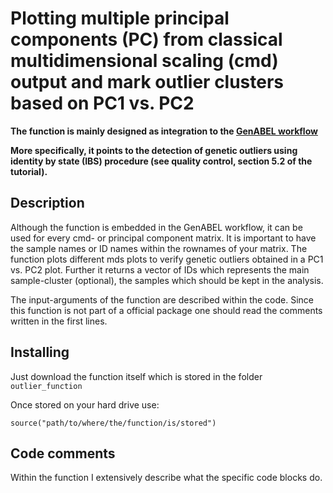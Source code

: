 # Plotting multiple principal components (PC) from classical multidimensional scaling (cmd) output and mark outlier clusters based on PC1 vs. PC2

**The function is mainly designed as integration to the [GenABEL workflow](https://zenodo.org/record/19738#.V_3eyvmLSHs)**

**More specifically, it points to the detection of genetic outliers using identity by state (IBS) procedure (see quality control, section 5.2 of the tutorial).**

## Description
Although the function is embedded in the GenABEL workflow, it can be used for every cmd- or principal component matrix.
It is important to have the sample names or ID names within the rownames of your matrix.
The function plots different mds plots to verify genetic outliers obtained in a PC1 vs. PC2 plot.
Further it returns a vector of IDs which represents the main sample-cluster (optional), the samples which should be kept in the analysis.

The input-arguments of the function are described within the code.
Since this function is not part of a official package one should read the comments written in the first lines.

## Installing
Just download the function itself which is stored in the folder `outlier_function`

Once stored on your hard drive use:
```
source("path/to/where/the/function/is/stored")
```

## Code comments
Within the function I extensively describe what the specific code blocks do.
